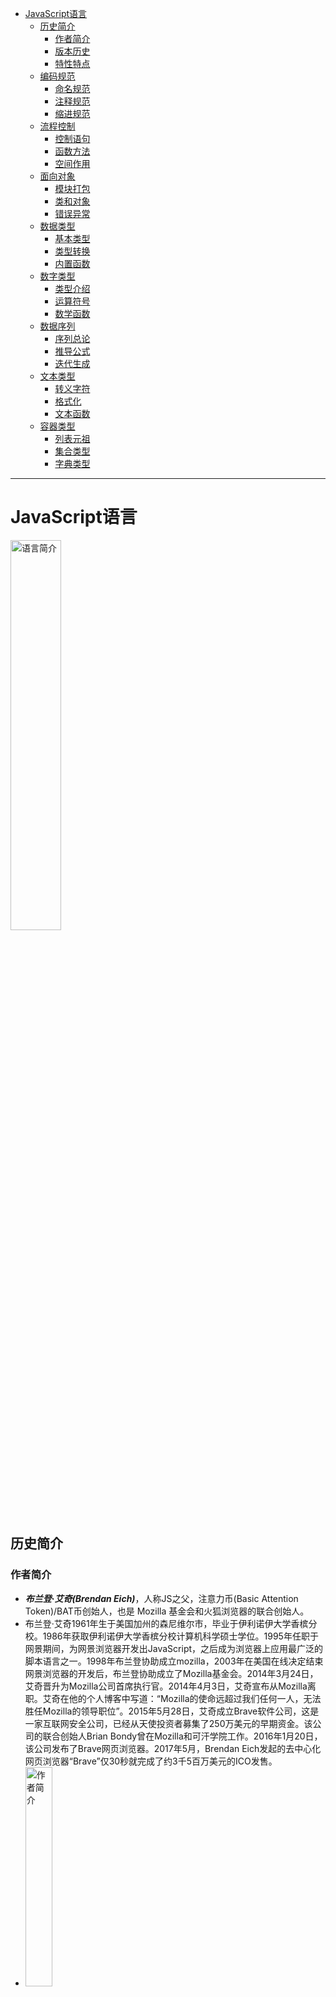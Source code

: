 - [JavaScript语言](#javascript语言)
  - [历史简介](#历史简介)
    - [作者简介](#作者简介)
    - [版本历史](#版本历史)
    - [特性特点](#特性特点)
  - [编码规范](#编码规范)
    - [命名规范](#命名规范)
    - [注释规范](#注释规范)
    - [缩进规范](#缩进规范)
  - [流程控制](#流程控制)
    - [控制语句](#控制语句)
    - [函数方法](#函数方法)
    - [空间作用](#空间作用)
  - [面向对象](#面向对象)
    - [模块打包](#模块打包)
    - [类和对象](#类和对象)
    - [错误异常](#错误异常)
  - [数据类型](#数据类型)
    - [基本类型](#基本类型)
    - [类型转换](#类型转换)
    - [内置函数](#内置函数)
  - [数字类型](#数字类型)
    - [类型介绍](#类型介绍)
    - [运算符号](#运算符号)
    - [数学函数](#数学函数)
  - [数据序列](#数据序列)
    - [序列总论](#序列总论)
    - [推导公式](#推导公式)
    - [迭代生成](#迭代生成)
  - [文本类型](#文本类型)
    - [转义字符](#转义字符)
    - [格式化](#格式化)
    - [文本函数](#文本函数)
  - [容器类型](#容器类型)
    - [列表元祖](#列表元祖)
    - [集合类型](#集合类型)
    - [字典类型](#字典类型)

---

# JavaScript语言

<img src="./logo.jpg" width="40%" height="40%" alt="语言简介">

## 历史简介

### 作者简介

  - ***布兰登·艾奇(Brendan Eich)***，人称JS之父，注意力币(Basic Attention Token)/BAT币创始人，也是 Mozilla 基金会和火狐浏览器的联合创始人。
  - 布兰登·艾奇1961年生于美国加州的森尼维尔市，毕业于伊利诺伊大学香槟分校。1986年获取伊利诺伊大学香槟分校计算机科学硕士学位。1995年任职于网景期间，为网景浏览器开发出JavaScript，之后成为浏览器上应用最广泛的脚本语言之一。1998年布兰登协助成立mozilla，2003年在美国在线决定结束网景浏览器的开发后，布兰登协助成立了Mozilla基金会。2014年3月24日，艾奇晋升为Mozilla公司首席执行官。2014年4月3日，艾奇宣布从Mozilla离职。艾奇在他的个人博客中写道：“Mozilla的使命远超过我们任何一人，无法胜任Mozilla的领导职位”。2015年5月28日，艾奇成立Brave软件公司，这是一家互联网安全公司，已经从天使投资者募集了250万美元的早期资金。该公司的联合创始人Brian Bondy曾在Mozilla和可汗学院工作。2016年1月20日，该公司发布了Brave网页浏览器。2017年5月，Brendan Eich发起的去中心化网页浏览器“Brave”仅30秒就完成了约3千5百万美元的ICO发售。
  - <img src="./creator.jpg" width="30%" height="30%" alt="作者简介">

### 版本历史

### 特性特点

  - 它于 1995 年出现在 Netscape 中（该浏览器已停止更新），并于 1997 年被 ECMA（一个标准协会）采纳。因此也称为ECMAScript。
  - JavaScript作为一种轻量级的脚本语言，已经被广泛地应用于Web页面当中，通过嵌入HTML来实现各种酷炫的动态效果，为用户提供赏心悦目的浏览效果。除此之外，也可以用于控制cookies以及基于Node.js技术进行服务器端编程。
  - javascript是甲骨文公司的注册商标，完整的JavaScript实现包含三个部分：ECMAScript，文档对象模型和浏览器对象模型。
  - 发展初期，JavaScript的标准并未确定，同期有Netscape的JavaScript，微软的JScript和CEnvi的ScriptEase三足鼎立。1997年，在ECMA(欧洲计算机制造商协会)的协调下，由Netscape、Sun、微软、Borland组成的工作组确定统一标准：ECMA-262。
  - ECMA-262 是 JavaScript 标准的官方名称。
  - ECMAScript是欧洲计算机制造商协会通过ECMA-262标准化的脚本程序设计语言。

## 编码规范

### 命名规范

  * 1.标识符第一个字符必须是字母或下划线'_'，其他由字母、数字和下划线组成并对大小写敏感。
  * 2.模块全部小写，尽量不要用下划线(除非多个单词且数量不多的情况)。将相关的类和顶级函数放在同一个模块里，不像Java没必要限制一个类一个模块。
  * 3.类名使用帕斯卡命名风格，私有类可用一个下划线开头；函数名小写用下划线隔开，私有函数在函数前加一个下划线'\_'；变量名小写，常量名大写，如有多个单词使用下划线'\_'隔开。
  * 4.文件最开始指定用什么解释器运行脚本以及解释器所在的位置"#! /usr/bin/python3"​​，或者更通用的方法是"#! /usr/bin/env python3"​，如无特殊情况必须加入"# -*- coding: utf-8 -*-"标识，"import"语句应该放在文件头部，置于模块说明及Docstring之后且置于全局变量之前。

  ```Python
  >>> import keyword  # 保留字
  >>> keyword.kwlist
  ['False', 'None', 'True', '**peg_parser**', 'and', 'as', 'assert', 'async', 'await', 'break', 'class', 'continue', 'def', 'del', 'elif', 'else', 'except', 'finally', 'for', 'from', 'global', 'if', 'import', 'in', 'is', 'lambda', 'nonlocal', 'not', 'or', 'pass', 'raise', 'return', 'try', 'while', 'with', 'yield']
  ```

### 注释规范

  * 1.单行注释以'#'开头，多行注释或文档注释(Docstring)采用三对单引号(''')或者三对双引号(""")将注释括起来。文档注释一般出现在模块、类和函数的头部，这样通过对象的__doc__对象获取文档，编辑器和IDE也可以根据文档注释给出自动提示。
  * 2.文档注释首行不换行，如有多行末行必需换行，结束的(""")应该独占一行，除非此文档注释只有一行。文档注释不要中英文混用且不是越长越好，通常一两句话能把情况说清楚即可，所有的公共模块、函数、类、方法都应该写文档注释。私有方法不一定需要但应该在'def'后提供一个块注释来说明。

### 缩进规范

  * 1.使用"缩进"来表示代码块，缩进的空格数是可变的，但是同一个代码块的语句必须包含相同的缩进空格数，一般使用4个空格进行缩进。
  * 2.在二元运算符两边各"空一格"，函数的参数列表中','之后要有空格，函数的参数列表中默认值等号两边不要添加空格；左括号之后、右括号之前不要加多余的空格；字典对象的左括号之前不要多余的空格；不要为对齐赋值语句而使用的额外空格。
  * 3.函数之间或类的方法之间用"空一行"分隔，表示一段新的代码的开始。模块级函数和类定义之间空两行，类和函数入口之间也用两行空行分隔，以突出函数入口的开始。
  * 4.如果语句很长我们可以使用反斜杠'\'来实现"换行"，二元运算符'+'、'.'等应出现在行末，长字符串也可以用此法换行。在括号中的多行语句不需要，这时有两种情况：第二行缩进到括号的起始处；第二行缩进4个空格，适用于起始括号就换行的情形。
  * 5.缩进相同的一组语句构成一个代码块我们称之代码组，像if、while、def和class这样的复合语句，首行以关键字开始以冒号':'结束，该行之后的一行或多行代码构成代码组，我们将首行及后面的代码组称为一个子句(clause)。

## 流程控制

### 控制语句
  
  * 1.条件语句是通过一条或多条语句的执行结果(True或者False)来决定执行的代码块，用elif代替else if，所以if语句的关键字为"if – elif– else"。
  * 2.循环语句有for和while，没有"do - while"循环。for循环可以遍历任何可迭代对象，如一个列表或者一个字符串。break语句可以跳出for和while的循环体，如果循环终止任何对应的循环else块将不执行；continue语句被用来跳过当前循环中的当此循环然后继续进行下一轮循环。
  * 3.循环语句可以有else子句，它在穷尽列表(以for循环)或条件变为假(以while循环)循环终止时被执行，但循环被break终止时不执行。pass一般用做占位语句什么都不做，它只在语法上需要一条语句但程序不需要任何操作时使用。
  * 4.如果你需要遍历数字序列，可以使用内置range()函数，也可以使range以指定数字开始并指定不同的增量(甚至可以是负数；有时这也叫做'步长')，您可以结合range()和len()函数以遍历一个序列的索引，还可以使用range()函数来创建一个列表。

  ```Python
    for <variable> in <sequence>:
        <statements>
    else:
        <statements>

    while <expr>:
        <statement(s)>
    else:
        <additional_statement(s)>
  ```

### 函数方法

  * 1.函数方法是组织好可重复的用来实现单一或相关联功能的代码段，分内建函数和用户自定义函数。"return[expression]"结束函数时选择性地返回一个值给调用方，不带表达式的return相当于返回None。
  * 2.函数参数传递不可更改(immutable)对象：传递的只是a的值没有影响a对象本身，如果在fun(a)内部修改a的值则是新生成一个a的对象；函数参数传递可更改(mutable)对象：是将a真正的传过去，修改后fun(a)外部的a也会受影响。
  * 3.函数参数分4种情况：默认参数是在没有传递参数时则会使用；必需参数须以正确的顺序传入函数，调用时的数量必须和声明时的一样；关键字参数在函数调用时来确定传入的参数值，允许函数调用时参数的顺序与声明时不一致；不定长参数是可能需要一个函数能处理比当初声明时更多的参数，星号'*'的参数会以元组的形式导入，两个星号'**'的参数会以字典的形式导入，基本语法如下：

  ```Python
  def functionname(formal_args, *var_args_tuple, **var_args_dict):
    "函数_文档字符串"
    function_suite
    return [expression]
  # 声明函数时参数中星号'*'可以单独出现，星号'*'后的参数必须用关键字传入:
  def f(a, b, *, c):
      return a + b + c
  ```

  * 4.匿名函数使用lambda表达式来创建，拥有自己的命名空间且不能访问自己参数列表之外或全局命名空间里的参数"lambda [arg1 [,arg2,...argn]]: expression"，我们可以将匿名函数封装在一个函数内，这样可以使用同样的代码来创建多个匿名函数：

  ```Python
  def myfunc(n):
    return lambda a: a * n

  mydoubler = myfunc(2)
  mytripler = myfunc(3)
  print(mydoubler(11))
  print(mytripler(11))
  ```

### 空间作用

  * 1.命名空间(Namespace)是从名称到对象的映射，大部分的命名空间都是通过字典来实现的。命名空间提供在项目中避免名字冲突的一种方法，各个命名空间是独立的没有任何关系，所以一个命名空间中不能有重名，但不同的命名空间是可以重名而没有任何影响。例如一个文件夹(目录)中可以包含多个文件夹，每个文件夹中不能有相同的文件名，但不同文件夹中的文件可以重名。
  * 2.命名空间查找顺序"局部命名空间 -> 全局命名空间 -> 内置命名空间"，命名空间的生命周期取决于对象的作用域，如对象执行完则该命名空间的生命周期结束：内置名称(built-in names)比如函数名abs、char和异常名称Exception等等；全局名称(global names)是模块中定义的名称，记录了模块的变量包括函数、类、其它导入的模块、模块级的变量和常量；局部名称(local names)是函数中定义的名称，记录了函数的变量包括函数的参数和局部定义的变量(类中定义的也是)。
  * 3.作用域就是一个程序可以直接访问命名空间的正文区域。在程序中直接访问变量，会从内到外依次访问所有的作用域直到找到，否则会报未定义的错误。定义在函数内部的变量拥有一个局部作用域，定义在函数外的拥有全局作用域。局部变量只能在其被声明的函数内部访问，而全局变量可以在整个程序范围内访问。
  * 4.作用域一共有4种：L(Local)是最内层，包含局部变量比如一个函数/方法内部；E(Enclosing)包含了非局部(non-local)也非全局(non-global)的变量。比如两个嵌套函数，一个函数(或类)A里面又包含了一个函数B，那么对于B中的名称来说A中的作用域就为nonlocal；G(Global)是当前脚本的最外层，比如当前模块的全局变量；B(Built-in)包含了内建的变量/关键字等，最后被搜索，规则顺序：L–>E–>G–>B。
  * 5.内置作用域是通过一个名为builtin的标准模块来实现的，但是这个变量名自身并没有放入内置作用域内，所以必须导入这个文件才能够使用它。Python中只有模块(module)，类(class)以及函数(def、lambda)才会引入新的作用域，其它的代码块(如if/elif/else/、try/except、for/while等)是不会引入新的作用域的，也就是说这些语句内定义的变量，外部也可以访问。当内部作用域想修改外部作用域的变量时，就要用到global和nonlocal关键字；如果要修改嵌套作用域(enclosing作用域，外层非全局作用域)中的变量则需要nonlocal关键字。

## 面向对象

### 模块打包

  * 1.模块是后缀名'.py'里包含所有定义的函数和变量的文件。模块被别的程序引入以使用该模块中的函数等功能，一个模块只会被导入一次。每个模块有各自独立的符号表，在模块内部为所有的函数当作全局符号表来使用。模块除了方法定义还可以包括可执行的代码，这些代码一般用来初始化这个模块，这些代码只有在第一次被导入时才会被执行。
  * 2."import module1[,module2[, ... moduleN]"应按照顺序排列且每组之间用一个空行分隔，如果模块在当前的搜索路径就会被导入(搜索路径是解释器会先进行搜索的所有目录的列表)。"from modname import name1[, name2[, ... nameN]"从模块中导入一个指定的部分到当前命名空间中。
  * 3.搜索路径是编译或安装时确定的且安装新的库也会修改，被存储在sys.path变量中输出是一个列表，其中第一项是空串''代表当前目录，即我们执行解释器的目录(对于脚本就是运行的所在目录)，可以在脚本中修改sys.path来引入一些不在搜索路径中的模块。每个模块都有一个"\_\_name__"属性，当值是"\_\_main__"时表明该模块自身在运行，否则是被引入：

  ```python
    if __name__ == "__main__":
        print("程序自身在运行")
    else:
        print("我来自另一模块")
  ```

  * 4.包是采用"点模块名称"管理模块命名空间的形式，比如一个模块的名称是A.B，那么他表示一个包A中的子模块B，不同模块之间的全局变量不会相互影响也不用担心不同库之间的模块重名。导入时会根据sys.path中的目录来寻找这个包中包含的子目录。目录只有包含叫做"\_\_init__.py"的文件才被认作是包，是为避免滥俗的名字(如string)不小心的影响搜索路径中的有效模块，这个文件中也可包含一些初始化代码或者为"\_\_all__"变量赋值。
  * 5.当使用"from package import item"时，对应的item既可以是包里面的子模块(子包)，也可以是包里面定义的函数、类或者变量其他名称；如使用"import item.subitem.subsubitem"这种时除了最后一项都必须是包，而最后一项则可以是模块或者是包，但是不可以是类、函数或者变量的名字。
  * 6.使用"from sound.effects import \*"时会进入文件系统，找到这个包里面所有的子模块把它们都导入进来。这个方法在Windows平台上不是非常好，因为Windows是不区分大小写的。作者只能提供一个精确的包的索引：如果包定义文件"\_\_init__.py"存在一个叫做"\_\_all__"的列表变量，那么就把这个列表中的所有名字作为包内容导入，如"\_\_all__ = ["echo", "surround", "reverse"]"。
  * 7.无论是隐式还是显式相对导入都是从当前模块开始的，主模块的名字永远是"\_\_main__"，一个应用程序的主模块应当总是使用绝对路径引用。包还提供一个额外的属性"\_\_path__"，这是一个目录列表，里面每一个包含的目录都有为这个包服务的 "\_\_init__.py"，你得在其他"\_\_init__.py"被执行前定义，可以修改这个变量用来影响包含在包里面的模块和子包。

  ```Text
  sound/                          顶层包
        __init__.py               初始化sound包
        formats/                  文件格式转换子包
                __init__.py
                wavread.py
                ...
        effects/                  声音效果子包
                __init__.py
                echo.py
                ...
  ```

### 类和对象

  * 1.类(Class)是用来描述具有相同的属性和方法的对象的集合，它定义了该集合中每个对象所共有的属性和方法，对象可以包含任意数量和类型的数据；对象是通过类定义的数据结构实例，对象包括两个数据成员(类变量和实例变量)和方法，实例化是创建一个类的实例(类的具体对象)；类变量是所有对象共有，其中一个对象将它值改变其他对象得到的就是改变后的结果，而实例变量则属对象私有，某一个对象将其值改变不影响其他对象。
  * 2.继承即派生类(derived class)继承基类(base class)的字段和方法，继承也允许把一个派生类的对象作为一个基类对象对待。类的继承和多继承形式在括号内，需要注意圆括号中父类的顺序，若是父类中有相同的方法名，而在子类使用时未指定，从左至右搜索(即方法在子类中未找到时，从左到右查找父类中是否包含方法)。基类名必须与派生类定义在一个作用域内。除了类还可以用表达式，基类定义在另一个模块中时这一点非常有用："class DerivedClassName(modname.BaseClassName)"。

  ```Python
  class DerivedClassName(BaseClassName1, BaseClassName2):
      <statement-1>
      ...
      <statement-N>
  ```

  * 3.如果从父类继承的方法不能满足子类的需求，可以对其进行改写，这个过程叫方法的覆盖(override)也称方法的重写。类的方法与普通的函数只有一个特别的区别，它们必须有一个额外的第一个参数名称，按照惯例它的名称是'self'。'self'代表类的实例，代表当前对象的地址，而self.class则指向类。'self'不是关键字，我们把他换成'runoob'也是可以正常执行的。
  * 4.很多类都倾向于将对象创建为有初始状态的，因此类可能会定义一个名为"\_\_init__()"的特殊方法(构造方法)。如果在子类中需要父类的构造方法就需要显式地调用父类的构造方法，或者不重写父类的构造方法。子类不重写"\_\_init__()"实例化子类时会自动调用父类定义的，如果重写了就不会调用父类已经定义的，如果重写了又要继承父类的构造方法可以使用'super'关键字"super(子类, self).\_\_init__(参数1, 参数2, ....)"，还有一种写法"父类名称.\_\_init__(self, 参数1, 参数2, ...)"。
  * 5.两个下划线开头声明该属性、方法为私有不能在类地外部被调用，在类内部的调用时用self.__attrs，self.__method。类的专有方法(魔术方法)有构造和初始化，__new__是第一个被调用的方法，__new__是用来创建类并返回这个类的实例, 而__init__只是将传入的参数来初始化该实例。两个共同构成了"构造函数"。在对象生命周期调用结束时，__del__方法会被调用，可以将__del__理解为"析构函数"。

  | 基本函数 | 描述 |
  | --- | --- |
  | \_\_new__(cls[, ...]) | 对象实例化的时候所调用的第一个方法 |
  | \_\_init__(self[, ...]) | 构造器，当实例被创建的时候调用的初始化方法 |
  | \_\_del__(self) | 析构器，当实例被销毁的时候调用的方法 |
  | \_\_call__(self[, args...]) | 允许类的实例像函数一样被调用：x(a, b)调用 x.\_\_call__(a, b) |

  * 6.控制属性访问通过魔术方法来完成真正封装(定义私有变量然后定义公共的getter和setter)。"\_\_getattr__(self, name)"定义当用户试图获取一个不存在的属性时的行为，这适用于对普通拼写错误的获取和重定向，对获取一些不建议的属性时候给出警告(如果你愿意你也可以计算并且给出一个值)或者处理一个AttributeError，只有当调用不存在的属性的时候会被返回。"\_\_setattr__(self, name, value)"是一个封装的解决方案，无论属性是否存在都允许你定义对属性的赋值行为，对属性的值进行个性定制，实现__setattr__时要避免"无限递归"的错误。"\_\_delattr__"功能是删除一个属性而不是设置他们，实现时也要防止无限递归现象发生。"\_\_getattribute__(self, name)"定义了你的属性被访问时的行为，相比较__getattr__只有该属性不存在时才会起作用，调用__getattr__前必定会调用__getattribute__，同样要避免"无限递归"的错误，最好不要尝试去实现因为很少见到这种做法且很容易出bug。
  * 7.自定义容器可以让你的类行为向内置容器类型一样，比如list、dict、tuple、string等等。协议跟其他语言中所谓的"接口"概念很像，很不正式的不需要明确声明实现，它给你很多你必须定义的方法，他们更像一种指南。实现不可变容器协议，你只能定义__len__和__getitem__；可变容器协议则另外还需要__setitem__和__delitem__。如果你希望你的对象是可迭代的话，你需要定义__iter__会返回一个迭代器。迭代器必须遵循迭代器协议，需要有__iter__(返回它本身)和next。

  | 基本函数 | 描述 |
  | --- | --- |
  | \_\_len__(self) | 返回容器的长度，对于可变和不可变容器的协议这都是其中的一部分 |
  | \_\_getitem__(self, key) | 定义当某一项被访问时使用self[key]所产生的行为，这也是不可变容器和可变容器协议的一部分。如果键的类型错误将产生TypeError；如果key没有合适的值则产生KeyError |
  | \_\_setitem__(self, key, value) | 当执行self[key] = value时调用的是该方法 |
  | \_\_delitem__(self, key) | 定义当一个项目被删除时的行为(del self[key])，这只是可变容器协议中的一部分，当使用一个无效的键时应该抛出适当的异常 |
  | \_\_iter__(self) | 返回一个容器迭代器很多情况下会返回迭代器，尤其是当内置的iter()方法被调用的时候，以及当使用for x in container方式循环的时候。迭代器是它们本身的对象，它们必须定义返回self的__iter__方法 |
  | \_\_reversed__(self) | 实现当reversed()被调用时的行为，应该返回序列反转后的版本。仅当序列可以是有序的时候实现它，例如对于列表或者元组 |
  | \_\_contains__(self, item) | 定义了调用in和not in来测试成员是否存在的时候所产生的行为，你可能会问为什么这个不是序列协议的一部分？因为当__contains__没有被定义的时候，如果没有定义，那么Python会迭代容器中的元素来一个一个比较，从而决定返回True或者False |
  | \_\_missing__(self, key) | dict字典类型会有该方法，它定义了key如果在容器中找不到时触发的行为。比如d = {'a': 1}当执行d[notexist]时，d.\_\_missing__['notexist']就会被调用 |

  * 8.上下文管理器在with声明的代码段中，可以做一些对象的开始操作和退出操作还能对异常进行处理，这需要实现两个魔术方法\_\_enter__和\_\_exit__。"\_\_enter__(self)"定义了当使用with语句的时候会话管理器在被初始创建时要产生的行为，返回值与with语句的目标或者as后的名字绑定。"\_\_exit__(self, exception_type, exception_value, traceback)"定义了当一个代码块被执行或者终止后会话管理器应该做什么，它可以被用来处理异常、执行清理工作或做一些代码块执行完毕之后的日常工作。如果代码块执行成功exception_type，exception_value和traceback将会为None，否则你可以选择处理这个异常或者是直接交给用户处理。如果你想处理这个异常的话，请确保\_\_exit__在所有语句结束之后返回True。如果你想让异常被会话管理器处理的话，那么就让其产生该异常。
  * 9.描述器是通过获取、设置以及删除的时候被访问的类，当然也可以改变其它的对象。描述器并不是独立的，相反它意味着被一个所有者类持有。当创建面向对象的数据库或者类，里面含有相互依赖的属相时，描述器将会非常有用。一种典型的使用方法是用不同的单位表示同一个数值，或者表示某个数据的附加属性。为了成为一个描述器，一个类必须至少有\_\_get__，\_\_set__，\_\_delete__方法被实现。"\_\_get__(self, instance, owner)"定义了当描述器的值被取得的时候的行为，instance是拥有该描述器对象的一个实例，owner是拥有者本身。"\_\_set__(self, instance, value)"定义了当描述器的值被改变的时候的行为，instance是拥有该描述器类的一个实例，value是要设置的值。"\_\_delete__(self, instance)"定义了当描述器的值被删除的时候的行为，instance是拥有该描述器对象的一个实例。
  * 10.复制对象尤其是当处理可变对象时可能想要对其做出一些改变而不希望影响原来的对象。"\_\_copy__(self)"返回了对象的一个浅拷贝。"\_\_deepcopy__(self, memodict={})"返回了对象的一个深拷贝，对象和其数据都被拷贝了。memodict是对之前被拷贝的对象的一个缓存，这优化了拷贝过程并且阻止了对递归数据结构拷贝时的无限递归。当你想要进行对一个单独的属性进行深拷贝时调用copy.deepcopy()，并以memodict为第一个参数。可以控制使用内置函数isinstance()和issubclass()反射定义魔术方法。"\_\_instancecheck__(self, instance)"检查一个实例是不是你定义的类的实例，"\_\_subclasscheck__(self, subclass)"检查一个类是不是你定义的类的子类。

  ```
  python 装饰器就是这个用处

  面向切面编程（AOP是Aspect Oriented Program的首字母缩写） ，我们知道，面向对象的特点是继承、多态和封装。而封装就要求将功能分散到不同的对象中去，
  这在软件设计中往往称为职责分配。实际上也就是说，让不同的类设计不同的方法。这样代码就分散到一个个的类中去了。这样做的好处是降低了代码的复杂程度，使类可重用。
  但是人们也发现，在分散代码的同时，也增加了代码的重复性。什么意思呢？比如说，我们在两个类中，可能都需要在每个方法中做日志。按面向对象的设计方法，
  我们就必须在两个类的方法中都加入日志的内容。也许他们是完全相同的，但就是因为面向对象的设计让类与类之间无法联系，而不能将这些重复的代码统一起来。
  也许有人会说，那好办啊，我们可以将这段代码写在一个独立的类独立的方法里，然后再在这两个类中调用。但是，这样一来，这两个类跟我们上面提到的独立的类就有耦合了，
  它的改变会影响这两个类。那么，有没有什么办法，能让我们在需要的时候，随意地加入代码呢？这种在运行时，动态地将代码切入到类的指定方法、指定位置上的编程思想就是面向切面的编程。
  一般而言，我们管切入到指定类指定方法的代码片段称为切面，而切入到哪些类、哪些方法则叫切入点。有了AOP，我们就可以把几个类共有的代码，抽取到一个切片中，
  等到需要时再切入对象中去，从而改变其原有的行为。这样看来，AOP其实只是OOP的补充而已。OOP从横向上区分出一个个的类来，而AOP则从纵向上向对象中加入特定的代码。
  有了AOP，OOP变得立体了。如果加上时间维度，AOP使OOP由原来的二维变为三维了，由平面变成立体了。从技术上来说，AOP基本上是通过代理机制实现的。
  AOP在编程历史上可以说是里程碑式的，对OOP编程是一种十分有益的补充。
  ```

### 错误异常

  * 1.语法错误为解析错，运行期检测到的错误为异常。大多数异常都不会被程序处理，都以错误信息的形式展现。错误信息的前面部分显示了异常发生的上下文，并以调用栈的形式显示具体信息；assert(断言)用于判断一个表达式，在表达式条件为False的时候触发异常。断言可以在条件不满足程序运行的情况下直接返回错误，而不必等待程序运行后出现崩溃的情况，例如我们的代码只能在Linux系统下运行，可以先判断当前系统是否符合条件。

  ```Python
  assert expression[, arguments]
  # 等价于：
  if not expression:
      raise AssertionError(arguments)
  ```

  * 2."try/except"语句先执行try子句，如没有异常发生忽略except子句，如果发生异常那么对应的except子句将被执行。一个try语句可能包含多个except子句分别来处理不同的特定的异常，最多只有一个分支会被执行。一个except子句可以同时处理多个异常，这些异常将被放在一个括号里成为一个元组"except (RuntimeError, TypeError, NameError)"。最后的except子句可忽略异常的名称并将被当作通配符使用，可使用此方法打印一个错误信息然后再次把异常抛出；"try/except...else"语句将在try子句没有发生任何异常的时候执行，使用else子句比把所有的语句都放在try子句里面要好，这样可以避免一些意想不到而except又无法捕获的异常；"try/except...finally"语句无论是否发生异常都将执行最后的代码。
  * 3.使用raise语句抛出一个指定的异常"raise [Exception[, args[, traceback]]]"，raise唯一的一个参数指定了要被抛出的异常，它必须是一个异常的实例或者是异常的类(也就是Exception的子类)。如果你只想知道这是否抛出了一个异常并不想去处理它，那么一个简单的raise语句就可以再次把它抛出。用户自定义异常通过创建一个新的异常类来拥有自己的异常，异常类继承自Exception类，可以直接继承或者间接继承。异常的类可以像其他的类一样做任何事情，但是通常都会比较简单只提供一些错误相关的属性，并且允许处理异常的代码方便的获取这些信息。当创建一个模块有可能抛出多种不同的异常时，一种通常的做法是为这个包建立一个基础异常类，然后基于这个基础类为不同的错误情况创建不同的子类。

  ```Python
    class MyError(Exception):
        def __init__(self, value):
            self.value = value
        def __str__(self):
            return repr(self.value)
  ```

  * 4.with语句用于异常处理，封装了"try/except...finally"编码范式，提高了易用性、可读性，简化了文件流等公共资源的管理，在处理文件对象时使用with关键字是一种很好的做法，不会因为执行异常而占用资源。with语句实现原理建立在上下文管理器之上，上下文管理器是一个实现\_\_enter__和\_\_exit__方法的类。使用with语句确保在嵌套块的末尾调用\_\_exit__方法，这个概念类似于"try/except...finally"块的使用，在文件对象中定义了\_\_enter__和\_\_exit__方法，即文件对象也实现了上下文管理器，首先调用\_\_enter__方法，然后执行with语句中的代码，最后调用\_\_exit__方法，即使出现错误也会调用，也就是会关闭文件流。

## 数据类型

### 基本类型

  * 1.变量不需要声明且没有类型，仅是一个对象的引用(一个指针)，我们所说的"类型"是变量所指的内存中对象的类型，变量在使用前都必须赋值，赋值以后该变量才会被创建，等号'='用来给变量赋值，可以同时为多个变量赋值如a, b = 1, 2。
  * 2.六个标准的数据类型，不可变数据3个：Number(数字)、String(字符串)、Tuple(元组)；可变数据3个：List(列表)、Set(集合)、Dictionary(字典)。
  * 3.可变和不可变是相对于引用地址来说的：不可变类型不允许变量的值发生变化，如果改变了变量的值相当于新建了一个对象，而对于相同的值的对象内部会有一个引用计数来记录有多少个变量引用了这个对象；可变类型允许变量的值发生变化，对变量进行修改操作只会改变变量的值不会新建对象，变量引用的地址也不会发生变化，不过对于相同的值的不同对象在内存中则会存在不同的对象，即每个对象都有自己的地址，相当于内存中对于同值的对象保存了多份，这里不存在引用计数是实实在在的对象。
  * 4.isinstance()和type()的区别在于：type()不会认为子类是一种父类类型；isinstance()会认为子类是一种父类类型。

  | 数据类型 | 描述 |
  | --- | --- |
  | str | 文本 |
  | int, float, complex | 数字 |
  | list, tuple, range | 序列 |
  | dict | 映射 |
  | set, frozenset | 集合 |
  | bool | 布尔值 |
  | bytes, bytearray, memoryview | 二进制 |

### 类型转换

  * 1.有时候我们需要对数据内置的类型进行转换，只需将数据类型作为函数名即可，这些函数返回一个新的对象表示转换的值。数据类型转换可以分为两种：隐式类型转换是自动完成，较低数据类型(整数)就会转换为较高数据类型(浮点数)以避免数据丢失；显式类型转换，需要使用类型函数来转换。

  | 函数 | 描述 |
  | --- | --- |
  | int(x[, base]) | 将x转换为一个整数 |
  | float(x) | 将x转换到一个浮点数 |
  | complex(real[, imag]) | 创建一个复数 |
  | str(x) | 将对象x转换为字符串 |
  | repr(x) | 将对象x转换为表达式字符串 |
  | eval(str) | 用来计算在字符串中的有效Python表达式，并返回一个对象 |
  | tuple(s) | 将序列s转换为一个元组 |
  | list(s) | 将序列s转换为一个列表 |
  | set(s) | 转换为可变集合 |
  | frozenset(s) | 转换为不可变集合 |
  | dict(d) | 创建一个字典。d必须是一个(key, value)元组序列 |
  | chr(x) | 将一个整数转换为一个字符 |
  | ord(x) | 将一个字符转换为它的整数值 |
  | hex(x) | 将一个整数转换为一个十六进制字符串 |
  | oct(x) | 将一个整数转换为一个八进制字符串 |

### 内置函数

help()	setattr()
all()	dir()	next()	slice()
any()	divmod()	id()	object()	
ascii()	input()	staticmethod()
bin()	eval()	open()
bool()	exec()	sum()
bytearray()	filter()	pow()	super()
bytes()	iter()	print()	
callable()	format()	property() range()	vars()
classmethod()	getattr()	locals()
compile()	globals()	map()	__import__()
complex()	hasattr()	reload()
delattr()	hash()	memoryview()

## 数字类型

### 类型介绍

  * 1.数字类型用于数值的储存且数值类型是不许改变的，如改变数字数据类型的值将重新分配内存空间。支持三种不同的数值类型：整型(Int)通常被称为是整型或整数，是正或负整数不带小数点，整型是没有限制大小的可当Long类型使用，所以Python3没有Python2的Long类型；浮点型(float)由整数部分与小数部分组成，也可用科学计数法表示(2.5e2 = 2.5 x 102 = 250)；复数(complex)由实数部分和虚数部分构成，可用a + bj或者complex(a, b)表示，复数的实部a和虚部b都是浮点型。

  ```Python
  # 可用十六进制和八进制来代表整数：
  >>> number = 0xA0F # 十六进制
  >>> 2575
  >>> number=0o37 # 八进制
  >>> 31

  # 在交互模式中最后被输出的表达式结果被赋值给变量'_'，'_'变量应被用户视为只读变量：
  >>> tax = 12.5 / 100
  >>> price = 100.50
  >>> price * tax
  12.5625
  >>> price + _
  113.0625
  >>> round(_, 2)
  113.06
  ```

### 运算符号

  * 1.式子"4 + 5 = 9"中'4'和'5'被称为操作数，'+'称为运算符。支持7种运算符：算术运算符，比较(关系)运算符，赋值运算符，逻辑运算符，位运算符，成员运算符，身份运算符。
  * 2.算术运算符包括'+'加，'-'减，'\*'乘，'/'除，'%'取模，'\*\*'幂，'//'取整除；比较运算符包括'=='等于，'!='不等于，'>'大于，'<'小于，'>='大于等于，'<='小于等于；赋值运算符包括'='简单赋值，'+='加法赋值，'-='减法赋值，'*='乘法赋值，'/='除法赋值，'%='取模赋值，'\*\*='幂赋值，'//='取整除赋值；成员运算符包括'in'如果在指定序列中找到值返回True否则返回False，'not in'如果在指定序列中没有找到值返回True否则返回True；身份运算符用于比较两个对象的存储单元，'is'是判断两个标识符是不是引用自一个对象，'is not'是判断两个标识符是不是引用自不同对象，'is'与'=='区别是'is'用于判断两个变量引用对象是否为同一个，'=='用于判断引用变量的值是否相等。
  * 3.逻辑运算符，以下假设变量a为10, b为20:

  | 运算符 | 逻辑表达式 | 描述 | 实例 |
  | --- | --- | --- | --- |
  | and | x and y | 布尔"与"，如果x为False，返回x的值否则返回y的计算值 | (a and b)返回20 |
  | or | x or y | 布尔"或"，如果x为True，返回x的值否则返回y的计算值 | (a or b)返回10 |
  | not | not x | 布尔"非"，如果x为True返回False，如果x为False返回True | not(a and b)返回False |

  * 4.按位运算符是把数字看作二进制来进行计算的，下表中变量a为60，b为13，二进制格式a为0011 1100，b为0000 1101。假设机器字长为n，原码就是用一个n位的二进制数，其最高位为符号位，正数是0负数是1，剩下的表示概数的绝对值，位数如果不够就用0补全；反码在原码的基础上，符号位不变其他位取反，也就是0变1，1变0；补码在反码的基础上加1。正数的原、反、补码都一样，0的原码跟反码都有两个，因为这里0被分为'+0'和'-0'。按位取反和反码有一定的相似之处但又不尽相同(反码符号位不取反)。在计算机中是以补码的形式存放数据的，1100 0011刚好对应-61(注意-61需要使用九位来进行存储，其中八位存储数据，一位为符号位，下文的原码转反码运算可以看出第八位是用来进行数据存储的，所以不能作为符号位)。-61的原码->1 0011 1101->反码->1 1100 0010->补码->1 1100 0011(第一位为符号位)。

  | 运算符 | 描述 | 实例 |
  | --- | --- | --- |
  | & | 按位与运算符：参与运算的两个值如果两个相应位都为1，则该位的结果为1否则为0 | (a & b)输出结果12，二进制解释：0000 1100 |
  | \| | 按位或运算符：只要对应的二个二进位有一个为1时结果位就为1 | (a \| b)输出结果61，二进制解释：0011 1101 |
  | ^ | 按位异或运算符：当两对应的二进位相异(不同)时结果为1 | (a ^ b)输出结果49，二进制解释：0011 0001 |
  | ~ | 按位取反运算符：对数据的每个二进制位取反，即把1变为0，把0变为1 | (~a)输出结果-61，二进制解释：1100 0011 |
  | << | 左移动运算符：运算数的各二进位全部左移若干位，由"<<"右边的数指定移动的位数，高位丢弃低位补0 | a << 2输出结果240，二进制解释：1111 0000 |
  | >> | 右移动运算符：把">>"左边的运算数的各二进位全部右移若干位，">>"右边的数指定移动的位数 | a >> 2输出结果15，二进制解释：0000 1111 |

  * 5.运算符优先级是同一级运算符的优先级从左往右进行计算，括号因为不是运算符所以没有纳入本表，但算术式中一旦出现括号，就要先算括号内的内容。

  | 运算符 | 描述 |
  | --- | --- |
  | ** | 指数(最高优先级) |
  | ~ + - | 按位翻转，一元加号和减号(最后两个的方法名为+@和-@）|
  | * / % // | 乘，除，取模和取整除 |
  | + - | 加法减法 |
  | >> << | 右移，左移运算符 |
  | & | 位'AND' |
  | ^ \| | 位运算符 |
  | <= < > >= | 比较运算符 |
  | == != | 比较运算符 |
  | = %= /= //= -= += *= **= | 赋值运算符 |
  | is is not | 身份运算符 |
  | in not in | 成员运算符 |
  | not and or | 逻辑运算符 |

### 数学函数

  * 1.基本数学函数"abs(x)"返回数字的绝对值，如abs(-10)返回10；"max(x1, x2,...)"返回给定参数的最大值，参数可以为序列；"min(x1, x2,...)"返回给定参数的最小值，参数可以为序列；"round(x[, n])"返回浮点数x的四舍五入值，如给出n值则代表舍入到小数点后的位数，其实准确的说是保留值将保留到离上一位更近的一端。
  * 2."random"模块包括随机数函数"choice(seq)"从序列的元素中随机挑选一个元素，比如random.choice(range(10))，从0到9中随机挑选一个整数；"randrange([start,] stop [,step])"从指定范围内按指定基数递增的集合中获取一个随机数，基数默认值为1；"random()"随机生成下一个实数，它在\[0,1\)范围内；"seed([x])"改变随机数生成器的种子seed，如果不了解其原理不必特别去设定seed，Python会帮你选择seed；"shuffle(lst)"将序列的所有元素随机排序；"uniform(x, y)"随机生成下一个实数，它在[x, y]范围内。
  * 3."math"模块包括数学函数"ceil(x)"返回数字的上入整数，如math.ceil(4.1)返回5；"floor(x)"返回数字的下舍整数，如math.floor(4.9)返回4；"exp(x)"返回e的x次幂(e**x)，如math.exp(1)返回2.718281828459045；"pow(x, y)"返回x\*\*y运算后的值；"fabs(x)"返回数字的绝对值，如math.fabs(-10)返回10.0；"log(x)"如math.log(math.e)返回1.0,math.log(100, 10)返回2.0；"log10(x)"返回以10为基数的x的对数，如math.log10(100)返回2.0；"modf(x)"返回x的整数部分与小数部分，两部分的数值符号与x相同，整数部分以浮点型表示；"sqrt(x)"返回数字x的平方根。
  * 4."math"模块包括三角函数"sin(x)"返回x弧度的正弦值；"cos(x)"返回x弧度的余弦值；"asin(x)"返回x的反正弦弧度值；"acos(x)"返回x的反余弦弧度值；"tan(x)"返回x弧度的正切值；"atan(x)"返回x的反正切弧度值；"atan2(y, x)"返回给定的X及Y坐标值的反正切值；"hypot(x, y)"返回欧几里德范数sqrt(x\*x + y\*y)；"degrees(x)"将弧度转换为角度，如degrees(math.pi/2)返回90.0；"radians(x)"将角度转换为弧度。

## 数据序列

### 序列总论

  * 1.在编程语言中将以某种方式（比如通过编号）组合起来的数据元素（如数字，字符串乃至其他数据结构）集合称为数据结构，在python中最基本的数据结构为序列（sequence，简写为seq）。序列指的是一块可存放多个值的连续内存空间，这些值按一定顺序排列，可通过每个值所在位置的编号（称为索引）访问它们。在Python中​​序列类型包括字符串、列表、元组、集合和字典​​，但比较特殊的是集合和字典不支持索引、切片、相加和相乘操作。
  * 2.序列中每个元素都有自己的编号（索引），索引值从0开始递增[0, 1, 2, ..., n-1]，负数索引值是从右向左计数，从索引值-1开始递减[-n, -(n-1), -(n-2), ..., -1]。切片操作是访问序列中元素的另一种方法，它可以访问一定范围内的元素，通过切片操作可以生成一个新的序列，序列实现切片操作的语法格式如下"sname[start : end : step]"，sname表示序列的名称；start表示切片的开始索引位置（包括该位置），此参数也可以不指定会默认为0，也就是从序列的开头进行切片；end表示切片的结束索引位置（不包括该位置），如果不指定则默认为序列的长度；step表示在切片过程中，隔几个存储位置（包含当前位置）取一次元素，也就是说如果step的值大于1，则在进行切片去序列元素时会"跳跃式"的取元素，如果省略设置step的值则最后一个冒号就可以省略。如果是负数的话则表示逆序取，如mystr[::-1]表示的是获取反向字符串。
  * 3.序列相加支持两种类型相同的序列使用'+'运算符做相加操作，它会将两个序列进行连接但不会去除重复的元素。序列相乘'*'是使用数字n乘以一个序列会生成新的序列，其内容为原来序列被重复n次的结果。可以使用in和not in检查某元素是否为序列的成员。和序列相关的内置函数如下：

  | 函数 | 功能 |
  | --- | --- |
  | len() | 计算序列的长度即返回序列中包含多少个元素 |
  | max() | 找出序列中的最大元素。注意对序列使用sum()函数时，做加和操作的必须都是数字，不能是字符或字符串，否则该函数将抛出异常，因为解释器无法判定是要做连接操作（+运算符可以连接两个序列）还是做加和操作 |
  | min() | 找出序列中的最小元素 |
  | list() | 将序列转换为列表 |
  | str() | 将序列转换为字符串 |
  | sum() | 计算元素和 |
  | sorted() | 对元素进行排序 |
  | reversed() | 反向序列中的元素 |
  | enumerate() | 将序列组合为一个索引序列，多用在for循环中 |

### 推导公式

  * 1.推导式是一种独特的数据处理方式，可以从一个数据序列构建另一个新的数据序列的结构体，支持列表(list)推导式、元组(tuple)推导式、集合(set)推导式、字典(dict)推导式，一般格式为"[表达式 for 变量 in 列表 (if 条件)]"。元组推导式可以利用range区间、元组、列表、字典和集合等数据类型快速生成一个满足指定需求的元组，元组推导式返回的结果是一个生成器对象。

  ```Python
  # 列表推导式：[out_exp_res for out_exp in input_list (if condition)]
  # out_exp_res：列表生成元素表达式，可以是有返回值的函数。
  # for out_exp in input_list：迭代input_list将out_exp传入到out_exp_res表达式中。
  # if condition：条件语句，可以过滤列表中不符合条件的值。

  # 过滤掉长度小于或等于3的字符串列表，并将剩下的转换成大写字母：
  >>> names = ['Bob','Tom','alice','Jerry','Wendy','Smith']
  >>> new_names = [name.upper() for name in names if len(name) > 3]
  >>> ['ALICE', 'JERRY', 'WENDY', 'SMITH']
  # 计算30以内可以被3整除的整数：
  >>> multiples = [i for i in range(30) if i % 3 == 0]
  >>> [0, 3, 6, 9, 12, 15, 18, 21, 24, 27]

  # 元组推导式：(expression for item in Sequence (if conditional))
  # 我们可以使用下面的代码生成一个包含数字1 ~ 9的元组：
  >>> a = (x for x in range(1, 10))
  >>> <generator object <genexpr> at 0x7faf6ee20a50>  # 返回的是生成器对象

  # 集合推导式：{expression for item in Sequence (if conditional)}
  >>> setnew = {i**2 for i in (1, 2, 3)} # 计算数字1, 2, 3的平方数
  >>> {1, 4, 9}
  # 判断不是abc的字母并输出：
  >>> a = {x for x in 'abracadabra' if x not in 'abc'}
  >>> {'d', 'r'}

  # 字典推导式：{key_expr: value_expr for value in collection (if condition)}
  # 将列表中各字符串值为键，各字符串的长度为值组成键值对：
  listdemo = ['Google','Runoob', 'Taobao']
  >>> newdict = {key: len(key) for key in listdemo}
  >>> {'Google': 6, 'Runoob': 6, 'Taobao': 6}
  # 提供三个数字，以三个数字为键，三个数字的平方为值来创建字典：
  >>> dic = {x: x**2 for x in (2, 4, 6)}
  >>> {2: 4, 4: 16, 6: 36}
  ```

### 迭代生成

  * 1.迭代器是个可记住遍历位置的对象，是访问集合元素的一种方式，迭代器只能往前不会后退，迭代器对象从集合的第一个元素开始访问直到所有的元素被访问完结束。迭代器有两个基本的方法iter()和next()，字符串、列表或元组对象都可用于创建迭代器。

  ```Python
  >>> list=[1,2,3,4]
  >>> it = iter(list)    # 创建迭代器对象
  >>> print (next(it))   # 输出迭代器的下一个元素
  # 迭代器对象可以使用常规for语句进行遍历：
  list=[1,2,3,4]
  it = iter(list)    # 创建迭代器对象
  for x in it:
      print (x, end=" ")
  # 也可以使用next()函数：
  import sys         # 引入 sys 模块
  list=[1,2,3,4]
  it = iter(list)    # 创建迭代器对象
  while True:
      try:
          print (next(it))
      except StopIteration:
          sys.exit()
  ```

  * 2.类作为一个迭代器使用需实现两个方法，\_\_iter__()方法返回一个特殊的迭代器对象，这个迭代器对象实现了\_\_next__()方法并通过StopIteration异常标识迭代的完成，\_\_next__()方法会返回下一个迭代器对象。StopIteration异常用于标识迭代的完成防止出现无限循环的情况，在\_\_next__()方法中可以设置在完成指定循环次数后触发StopIteration异常来结束迭代。

  ```Python
  # 创建一个返回数字的迭代器，初始值为1逐步递增1：
  class MyNumbers:
    def __iter__(self):
      self.a = 1
      return self
  
    def __next__(self):
      x = self.a
      self.a += 1
      return x
  
  myclass = MyNumbers()
  myiter = iter(myclass)
  print(next(myiter))

  # 在 20 次迭代后停止执行：
  class MyNumbers:
    def __iter__(self):
      self.a = 1
      return self
  
    def __next__(self):
      if self.a <= 20:
        x = self.a
        self.a += 1
        return x
      else:
        raise StopIteration
  
  myclass = MyNumbers()
  myiter = iter(myclass)
  for x in myiter:
    print(x)
  ```

  * 3.生成器是使用了yield的函数（generator），跟普通函数不同的是生成器是一个返回迭代器的函数只能用于迭代操作，生成器就是一个迭代器。在调用生成器运行的过程中每次遇到yield时函数会暂停并保存当前所有的运行信息，返回yield的值并在下一次执行next()方法时从当前位置继续运行。调用一个生成器函数返回的是一个迭代器对象。如果没有return则默认执行至函数完毕，如果在执行过程中return则直接抛出StopIteration终止迭代。

  ```Python
  import sys
  def fibonacci(n): # 生成器函数 - 斐波那契
      a, b, counter = 0, 1, 0
      while True:
          if (counter > n): 
              return
          yield a
          a, b = b, a + b
          counter += 1

  f = fibonacci(10) # f 是一个迭代器，由生成器返回生成

  while True:
      try:
          print (next(f), end=" ")
      except StopIteration:
          sys.exit()
  # 执行以上程序，输出结果如下：
  0 1 1 2 3 5 8 13 21 34 55
  ```

## 文本类型

### 转义字符

  * 1.没有单独的字符类型，一个字符就是长度为1的字符串；用单引号（''）或双引号（""）括起来，同时使用反斜杠'\'转义特殊字符；如果你不想让反斜杠发生转义，可以在字符串前面添加一个'r/R'，表示原始字符串。与C不同的是字符串不能被改变，向一个索引位置赋值会导致错误。'\'（在行尾时）续行符；'\\'反斜杠符号；"\'"单引号；'\"'双引号；'\a'响铃；'\b'退格(Backspace)；'\000'空；'\n'换行；'\v'纵向制表符；'\t'横向制表符；'\f'换页；'\r'回车，将'\r'后面的内容移到字符串开头，并逐一替换开头部分的字符，直至将'\r'后面的内容完全替换完成；	'\yyy'八进制数，y代表0~7的字符，例如'\012'代表换行；'\xyy'十六进制数，以'\x'开头，y代表的字符，例如'\x0a'代表换行；'\other'其它的字符以普通格式输出。

### 格式化
  
  * 1.尽管这样可能会用到非常复杂的表达式，但最基本的用法是将一个值插入到一个有字符串格式符'%s'的字符串中。在Python中字符串格式化使用与C中sprintf函数一样的语法。
  
  ```Python
  #!/usr/bin/python3 
  print("我叫 %s 今年 %d 岁!" % ('小明', 10))
  以上实例输出结果：
  我叫 小明 今年 10 岁!
  ```

  | 符号 | 描述 |
  | --- | --- |
  | %c | 格式化字符及其ASCII码 |
  | %s | 格式化字符串 |
  | %d | 格式化整型 |
  | %u | 格式化无符号整型 |
  | %o | 格式化无符号八进制数 |
  | %x | 格式化无符号十六进制数 |
  | %X | 格式化无符号十六进制数（大写） |
  | %f | 格式化浮点数字，可指定小数点后的精度 |
  | %e | 用科学计数法格式化浮点数 |
  | %E | 作用同%e，用科学计数法格式化浮点数 |
  | %g | %f和%e的简写 |
  | %G | %f和%E的简写 |
  | %p | 用十六进制数格式化变量的地址 |

  * 格式化操作符辅助指令:
  
  | 符号 | 功能 |
  | --- | --- |
  | * | 定义宽度或者小数点精度 |
  | - | 用做左对齐 |
  | + | 在正数前面显示加号(+) |
  | \<sp> | 在正数前面显示空格 |
  | # | 在八进制数前面显示零('0')，在十六进制前面显示'0x'或者'0X'(取决于用的是'x'还是'X') |
  | 0 | 显示的数字前面填充'0'而不是默认的空格 |
  | % | '%%'输出一个单一的'%' |
  | (var) | 映射变量(字典参数) |
  | m.n. | m是显示的最小总宽度，n是小数点后的位数(如果可用的话) |

  * Python2.6开始新增了一种格式化字符串的函数str.format()，它增强了字符串格式化的功能。基本语法是通过'{}'和':'来代替以前的'%'。format函数可以接受不限个参数，位置可以不按顺序。

  ```Python
  >>>"{} {}".format("hello", "world") # 不设置指定位置按默认顺序
  'hello world'
  >>> "{1} {0} {1}".format("hello", "world") # 设置指定位置
  'world hello world'
  ```

  * 也可以设置参数：

  ```Python
  # 通过关键词设置参数
  print("网站名：{name}, 地址 {url}".format(name="w3cschool教程", url="www.w3cschool.cn"))
  # 通过字典设置参数
  site = {"name": "w3cschool教程", "url": "www.w3cschool.cn"}
  print("网站名：{name}, 地址 {url}".format(**site))
  # 通过列表索引设置参数
  my_list = ['w3cschool教程', 'www.w3cschool.cn']
  print("网站名：{0[0]}, 地址 {0[1]}".format(my_list)) # "0" 是必须的
  ```

  * 也可以向 str.format() 传入对象：

  ```Python
  class AssignValue(object):
      def __init__(self, value):
          self.value = value
  my_value = AssignValue(6)
  print('value 为: {0.value}'.format(my_value))  # "0" 是可选的
  ```

  * 数字格式化，下表展示了 str.format() 格式化数字的多种方法：

  ```Python
  >>> print("{:.2f}".format(3.1415926))
  3.14
  ```

  | 数字 | 格式 | 输出 | 描述 |
  | --- | --- | --- | --- |
  | 3.1415926 | {:.2f} | 3.14 | 保留小数点后两位 |
  | 3.1415926 | {:+.2f} | +3.14 | 带符号保留小数点后两位 |
  | -1 | {:+.2f} | -1.00 | 带符号保留小数点后两位 |
  | 2.71828 | {:.0f} | 3 | 不带小数 |
  | 5 | {:0>2d} | 05 | 数字补零 (填充左边宽度为2) |
  | 5 | {:x<4d} | 5xxx | 数字补x (填充右边, 宽度为4) |
  | 10 | {:x<4d} | 10xx | 数字补x (填充右边, 宽度为4) |
  | 1000000 | {:,} | 1,000,000 | 以逗号分隔的数字格式 |
  | 0.25 | {:.2%} | 25.00% | 百分比格式 |
  | 1000000000 | {:.2e} | 1.00e+09 | 指数记法 |
  | 13 | {:>10d} |     13 | 右对齐 (默认, 宽度为10) |
  | 13 | {:<10d} | 13 | 左对齐 (宽度为10) |
  | 13 | {:^10d} |   13 | 中间对齐 (宽度为10) |
  | 11 | '{:b}'.format(11)<br>'{:d}'.format(11)<br>'{:o}'.format(11)<br>'{:x}'.format(11)<br>'{:#x}'.format(11)<br>'{:#X}'.format(11) | 1011<br>11<br>13<br>b<br>0xb<br>0XB | 进制 |

  * ^, <, > 分别是居中、左对齐、右对齐，后面带宽度， : 号后面带填充的字符，只能是一个字符，不指定则默认是用空格填充。+ 表示在正数前显示 +，负数前显示 -；（空格）表示在正数前加空格，b、d、o、x 分别是二进制、十进制、八进制、十六进制。此外我们可以使用大括号 {} 来转义大括号。
  * 在Python2中普通字符串是以8位ASCII码进行存储的，而Unicode字符串则存储为16位unicode字符串，这样能够表示更多的字符集。使用的语法是在字符串前面加上前缀u。在Python3中所有的字符串都是Unicode字符串。

### 文本函数

  | 函数 | 描述 |
  | --- | --- |
  | str.lower() | 转换字符串中的大写字符为小写 |
  | str.upper() | 转换字符串中的小写字母为大写 |
  | str.swapcase() | 将字符串中大写转换为小写，小写转换为大写 |
  | str.capitalize() | 将字符串的第一个字符转换为大写 |
  | str.title() | 返回"标题化"的字符串，就是说所有单词都是以大写开始，其余字母均为小写(见 istitle()) |
  | str.center(width[, fillchar]) | 返回一个指定的宽度width居中的字符串，fillchar为填充的字符默认为空格 |
  | str.count(sub, start=0, end=len(string)) | 返回sub在str里面出现的次数，如果start或者end指定则返回指定范围内sub出现的次数 |
  | bytes.decode(encoding="utf-8", errors="strict") | Python3中没有decode方法，但我们可以使用bytes对象的decode()方法来解码给定的bytes对象，这个bytes对象可以由str.encode()来编码返回 |
  | str.encode(encoding='UTF-8', errors='strict') | 以encoding指定的编码格式编码字符串，如果出错默认报ValueError异常，除非errors指定的是'ignore'或者'replace' |
  | str.startswith(substr, start=0, end=len(string)) | 检查字符串是否是以指定子字符串开头，是则返回True否则返回False。如果start和end指定值则在指定范围内检查 |
  | str.endswith(suffix, start=0, end=len(string)) | 检查字符串是否以指定的字符串结束，如果start或者end指定则检查指定的范围内是否以指定的字符串结束，如果是返回True否则返回False |
  | str.expandtabs(tabsize=8) | 把字符串str中的tab符号转为空格，tab符号默认的空格数是8 |

  | str.find(str, start=0, end=len(string)) | 检测str是否包含在字符串中，如果指定范围start和end，则检查是否包含在指定范围内，如果包含返回开始的索引值，否则返回-1 |
  | str.index(str, start=0, end=len(string)) | 跟find()方法一样只不过如果str不在字符串中会报一个异常 |
  | str.rfind(str, start=0, end=len(string)) | 类似于find()函数不过是从右边开始查找 |
  | str.rindex(str, start=0, end=len(string)) | 类似于index()不过是从右边开始 |

  | str.isalnum() | 如果字符串至少有一个字符并且所有字符都是字母或数字则返回True，否则返回False |
  | str.isalpha() | 如果字符串至少有一个字符并且所有字符都是字母或中文字则返回True，否则返回False |
  | str.isdigit() | 如果字符串只包含数字则返回True否则返回False |
  | str.isdecimal() | 检查字符串是否只包含十进制字符，如果是返回True否则返回False |
  | str.islower() | 如果字符串中包含至少一个区分大小写的字符，并且所有这些(区分大小写的)字符都是小写则返回True，否则返回False |
  | str.isnumeric() | 如果字符串中只包含数字字符则返回True，否则返回False |
  | str.isspace() | 如果字符串中只包含空白则返回True，否则返回False |
  | str.istitle() | 如果字符串是标题化的(见title())则返回True，否则返回False |
  | str.isupper() | 如果字符串中包含至少一个区分大小写的字符，并且所有这些(区分大小写的)字符都是大写则返回True，否则返回False |

  | str.join(seq) | 以指定字符串作为分隔符，将seq中所有的元素(的字符串表示)合并为一个新的字符串 |
  | str.ljust(width[, fillchar]) | 返回一个原字符串左对齐并使用fillchar（默认空格）填充至长度width的新字符串 |
  | str.rjust(width[, fillchar]) | 返回一个原字符串右对齐并使用fillchar（默认空格）填充至长度width的新字符串 |
  
  | str.lstrip([chars]) | 截掉字符串左边的空格或指定字符 |
  | str.rstrip([chars]) | 删除字符串末尾的空格或指定字符 |
  | str.strip([chars]) | 在字符串上执行lstrip()和rstrip() |
  | str.replace(old, new[, max]) | 把将字符串中的old替换成new，如果max指定则替换不超过max次 |
  | str.split(str="", num=string.count(str)) | 以str为分隔符截取字符串，如果num有指定值则仅截取num+1个子字符串 |
  | str.splitlines([keepends]) | 按照行('\r', '\r\n', \n')分隔，返回一个包含各行作为元素的列表，如果参数keepends为False，不包含换行符，如果为True，则保留换行符 |
  | str.zfill(width) | 返回长度为width的字符串，原字符串右对齐，前面填充0 |
  | str.maketrans(intab, outtab) | 创建字符映射的转换表，对于接受两个参数的最简单的调用方式，第一个参数是字符串表示需要转换的字符，第二个参数也是字符串表示转换的目标 |
  | str.translate(table, deletechars="") | 根据table给出的表(包含256个字符)转换str的字符, 要过滤掉的字符放到deletechars参数中 |

## 容器类型

### 列表元祖

  * 1.写在方括号'[]'之间、元素之间用逗号隔开，列表中元素类型可不同（这点是与其他语言的数组的一个区别），元素是可以修改的，支持索引、切片、相加和相乘操作；将列表当做堆栈使用，最先进入的元素最后一个被释放（后进先出），用append()方法可以把一个元素添加到堆栈顶，用不指定索引的pop()方法可以把一个元素从堆栈顶释放出来；将列表当作队列使用，只是在队列里第一加入的元素第一个取出来，但是拿列表用作这样的目的效率不高，在列表的最后添加或者弹出元素速度快，然而在列表里插入或者从头部弹出速度却不快（因为所有其他的元素都得一个一个地移动）；使用del语句可以从一个列表中根据索引来删除一个元素而不是值来删除元素，这与使用pop()返回一个值不同，可以用del语句从列表中删除一个切割或清空整个列表（我们以前介绍的方法是给该切割赋一个空列表）"del a[0]"，"del a[2:4]"，"del a[:]"，"del a"。
  * 2.写在小括号'()'之间、元素之间用逗号隔开，元组中的元素类型可不同且元素不能修改，支持索引、切片、相加和相乘操作。构造包含0个或1个元素的元组是个特殊的问题，所以有一些额外的语法规则："tup1 = ()"空元组，"tup2 = (20, )"一个元素需要在元素后添加逗号。"tup3 = 'a', 'b', 'c', 'd'"不需要括号也可以。元组中的元素值是不允许删除的，但我们可以使用del语句来删除整个元组。可以把字符串看作一种特殊的元组。

  ```Python
  # 遍历时索引位置和对应值可以使用enumerate()函数同时得到：
  >>> for i, v in enumerate(['tic', 'tac', 'toe']):
  ...     print(i, v)
  0 tic
  1 tac
  2 toe
  # 同时遍历两个或更多的序列可以使用zip()组合：
  >>> questions = ['name', 'quest', 'favorite color']
  >>> answers = ['lancelot', 'the holy grail', 'blue']
  >>> for q, a in zip(questions, answers):
  ...     print('What is your {0}?  It is {1}.'.format(q, a))
  What is your name?  It is lancelot.
  What is your quest?  It is the holy grail.
  What is your favorite color?  It is blue.
  # 嵌套列表解析，以下实例展示了3X4的矩阵列表：
  >>> matrix = [[1, 2, 3, 4],
  ...           [5, 6, 7, 8],
  ...           [9, 10, 11, 12]]
  # 以下实例将3X4的矩阵列表转换为4X3列表：
  >>> [[row[i] for row in matrix] for i in range(4)]
  [[1, 5, 9], [2, 6, 10], [3, 7, 11], [4, 8, 12]]
  ```

  | 函数 | 描述 |
  | --- | --- |
  | list.append(obj) | 在列表末尾添加新的对象 |
  | list.count(obj) | 统计某个元素在列表中出现的次数 |
  | list.extend(seq) | 在列表末尾一次性追加另一个序列中的多个值（用新列表扩展原来的列表） |
  | list.index(obj) | 从列表中找出某个值第一个匹配项的索引位置 |
  | list.insert(index, obj) | 在列表的index的地方插入一个对象 |
  | list.pop([index=-1]) | 移除列表中的一个元素（默认最后一个元素），并且返回该元素的值 |
  | list.remove(obj) | 移除列表中某个值的第一个匹配项 |
  | list.reverse() | 将反向排列列表中元素 |
  | list.sort(key=None, reverse=False) | 对原列表进行排序 |
  | list.clear() | 清空列表 |
  | list.copy() | 复制列表 |

### 集合类型
  
  * 1.集合是一个无序不重复元素的序列，基本功能是进行成员关系测试和消除重复元素，因此在每次运行的时候集合的运行结果的内容都是相同的，但元素的排列顺序却不是固定的。可以使用大括号'{}'或者set()函数创建集合，创建一个空集合必须用set()而不是'{}'，因为'{}'是用来创建一个空字典。

  ```Python
  # 集合可以进行求并集、交集、差集以及对称差运算：
  >>> a = set('abracadabra')
  >>> b = set('alacazam')
  >>> a - b                              # 差集，集合a中包含而集合b中不包含的元素
  {'r', 'd', 'b'}
  >>> a | b                              # 并集，集合a或b中包含的所有元素
  {'a', 'c', 'r', 'd', 'b', 'm', 'z', 'l'}
  >>> a & b                              # 交集，集合a和b中都包含了的元素
  {'a', 'c'}
  >>> a ^ b                              # 异或集，不同时包含于a和b的元素
  {'r', 'd', 'b', 'm', 'z', 'l'}
  ```

  | 函数 | 描述 |
  | --- | --- |
  | set.add() | 为集合添加元素 |
  | set.clear() | 移除集合中的所有元素 |
  | set.copy() | 拷贝一个集合 |
  | set.difference() | 返回多个集合的差集 |
  | set.difference_update() | 移除集合中的元素，该元素在指定的集合也存在 |
  | set.discard() | 删除集合中指定的元素，不存在不会发生错误 |
  | set.intersection() | 返回集合的交集 |
  | set.intersection_update() | 返回集合的交集 |
  | set.isdisjoint() | 判断两个集合是否包含相同的元素，如果没有返回True否则返回False |
  | set.issubset() | 判断指定集合是否为该方法参数集合的子集 |
  | set.issuperset() | 判断该方法的参数集合是否为指定集合的子集 |
  | set.pop() | 随机移除元素，会对集合进行无序的排列，然后将这个无序排列集合的左面第一个元素进行删除 |
  | set.remove() | 移除指定元素，不存在会发生错误 |
  | set.symmetric_difference() | 返回两个集合中不重复的元素集合 |
  | set.symmetric_difference_update() | 移除当前集合中在另外一个指定集合相同的元素，并将另外一个指定集合中不同的元素插入到当前集合中 |
  | set.union() | 返回两个集合的并集 |
  | set.update() | 给集合添加元素 |

### 字典类型

  * 1.字典是一种映射类型（mapping type），它是一个无序的键值对（key-value）集合，在同一个字典中，关键字（key）必须互不相同，创建时如果同一个键被赋值两次后一个值会被记住。关键字（key）必须使用不可变类型，也就是说list和包含可变类型的tuple不能做关键字。向字典添加新内容的方法是增加新的键/值对，字典值可以是任何对象，既可以是标准的对象也可以是用户定义的，但键不行。

  ```Python
  # 构造函数dict()直接从键值对sequence中构建字典，当然也可以进行推导：
  >>> dict([('sape', 4139), ('guido', 4127), ('jack', 4098)])
  {'jack': 4098, 'sape': 4139, 'guido': 4127}
  >>> dict(sape=4139, guido=4127, jack=4098)
  {'jack': 4098, 'sape': 4139, 'guido': 4127}

  # 遍历时关键字和对应的值可以使用items()方法同时解读出来：
  >>> knights = {'gallahad': 'the pure', 'robin': 'the brave'}
  >>> for k, v in knights.items():
  ...     print(k, v)
  ```

  | 函数 | 描述 |
  | --- | --- |
  | dict.clear() | 删除字典内所有元素 |
  | dict.copy() | 返回一个字典的浅复制 |
  | dict.fromkeys() | 创建一个新字典，以序列seq中元素做字典的键，val为字典所有键对应的初始值 |
  | dict.get(key, default=None) | 返回指定键的值，如果键不在字典中返回 default 设置的默认值 |
  | dict.items() | 以列表返回可遍历的(键, 值) 元组数组 |
  | dict.keys() | 以列表返回一个字典所有的键 |
  | dict.values() | 以列表返回字典中的所有值 |
  | dict.setdefault(key, default=None) | 和get()类似, 但如果键不存在于字典中，将会添加键并将值设为default |
  | dict.update(dict2) | 把字典dict2的键/值对更新到dict里 |
  | dict.pop(key[,default]) | 删除字典给定键 key 所对应的值，返回值为被删除的值。key值必须给出。 否则返回default值 |
  | dict.popitem() | 返回并删除字典中的最后一对键和值 |


<!-- ##  数据结构 算法

## 标准库  输入和输出 file , os 文件和目录

## 各版本新特性
3.8  海象操作符、 f-string、 强制位置参数

f-string
f-string 是 python3.6 之后版本添加的，称之为字面量格式化字符串，是新的格式化字符串的语法。

之前我们习惯用百分号 (%):

实例
>>> name = 'Runoob'
>>> 'Hello %s' % name
'Hello Runoob'
f-string 格式化字符串以 f 开头，后面跟着字符串，字符串中的表达式用大括号 {} 包起来，它会将变量或表达式计算后的值替换进去，实例如下：

实例
>>> name = 'Runoob'
>>> f'Hello {name}'  # 替换变量
'Hello Runoob'
>>> f'{1+2}'         # 使用表达式
'3'

>>> w = {'name': 'Runoob', 'url': 'www.runoob.com'}
>>> f'{w["name"]}: {w["url"]}'
'Runoob: www.runoob.com'
用了这种方式明显更简单了，不用再去判断使用 %s，还是 %d。

在 Python 3.8 的版本中可以使用 = 符号来拼接运算表达式与结果：

实例
>>> x = 1
>>> print(f'{x+1}')   # Python 3.6
2

>>> x = 1
>>> print(f'{x+1=}')   # Python 3.8
x+1=2


## 主要模块
thread/asyncio，cgi/uWSGI, socket/SMTP
numpy/pandas SciPy/Scikit-Learn tensorflow/pytorch pytest/unittest 
pillow/pyqt/ansible  flask/quart/scrapy



#############
Python语言应用领域(按热门程度排序)：
一．数据分析
  数据处理，分析，可视化
二．Web开发
  后端开发
三．机器学习
  人工智能，语言识别和处理，视频/图像/语音识别和处理
四．数据采集
  网络爬虫
五．运维测试
  服务器应用部署，软件接口测试 -->




